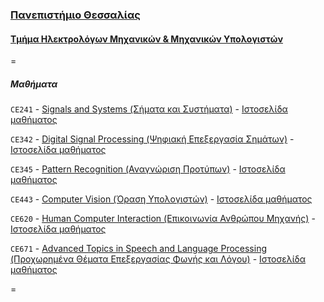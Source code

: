 ### [Πανεπιστήμιο Θεσσαλίας](http://www.uth.gr/) ###
#### [Τμήμα Ηλεκτρολόγων Μηχανικών & Μηχανικών Υπολογιστών](http://www.inf.uth.gr/) ####

=

##### Μαθήματα

`CE241` - [Signals and Systems (Σήματα και Συστήματα)](/CE241/) - [Ιστοσελίδα μαθήματος][id1]

`CE342` - [Digital Signal Processing (Ψηφιακή Επεξεργασία Σημάτων)](/CE342/) - [Ιστοσελίδα μαθήματος][id2]

`CE345` - [Pattern Recognition (Αναγνώριση Προτύπων)](/CE345/) - [Ιστοσελίδα μαθήματος][id3]

`CE443` - [Computer Vision (Όραση Υπολογιστών)](/CE443/) - [Ιστοσελίδα μαθήματος][id4]

`CE620` - [Human Computer Interaction (Επικοινωνία Ανθρώπου Μηχανής)](/CE620/) - [Ιστοσελίδα μαθήματος][id5]

`CE671` - [Advanced Topics in Speech and Language Processing (Προχωρημένα Θέματα Επεξεργασίας Φωνής και Λόγου)](/CE671/) - [Ιστοσελίδα μαθήματος][id6]

=

[id1]: http://www.inf.uth.gr/cced/?page_id=1601 "Σήματα και Συστήματα"
[id2]: http://www.inf.uth.gr/cced/?page_id=1617 "Ψηφιακή Επεξεργασία Σημάτων"
[id3]: http://www.inf.uth.gr/cced/?page_id=1628 "Αναγνώριση Προτύπων"
[id4]: http://www.inf.uth.gr/cced/?page_id=1752 "Όραση Υπολογιστών"
[id5]: http://www.inf.uth.gr/cced/?page_id=547  "Επικοινωνία Ανθρώπου Μηχανής"
[id6]: http://www.inf.uth.gr/cced/?page_id=1921 "Προχωρημένα Θέματα Επεξεργασίας Φωνής και Λόγου"
